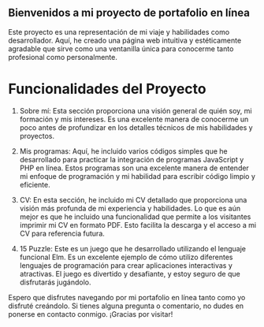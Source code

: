 ﻿## Bienvenidos a mi proyecto de portafolio en línea

Este proyecto es una representación de mi viaje y habilidades como desarrollador. Aquí, he creado una página web intuitiva y estéticamente agradable que sirve como una ventanilla única para conocerme tanto profesional como personalmente.

# Funcionalidades del Proyecto
1. Sobre mí: Esta sección proporciona una visión general de quién soy, mi formación y mis intereses. Es una excelente manera de conocerme un poco antes de profundizar en los detalles técnicos de mis habilidades y proyectos.

2. Mis programas: Aquí, he incluido varios códigos simples que he desarrollado para practicar la integración de programas JavaScript y PHP en línea. Estos programas son una excelente manera de entender mi enfoque de programación y mi habilidad para escribir código limpio y eficiente.

3. CV: En esta sección, he incluido mi CV detallado que proporciona una visión más profunda de mi experiencia y habilidades. Lo que es aún mejor es que he incluido una funcionalidad que permite a los visitantes imprimir mi CV en formato PDF. Esto facilita la descarga y el acceso a mi CV para referencia futura.

4. 15 Puzzle: Este es un juego que he desarrollado utilizando el lenguaje funcional Elm. Es un excelente ejemplo de cómo utilizo diferentes lenguajes de programación para crear aplicaciones interactivas y atractivas. El juego es divertido y desafiante, y estoy seguro de que disfrutarás jugándolo.

Espero que disfrutes navegando por mi portafolio en línea tanto como yo disfruté creándolo. Si tienes alguna pregunta o comentario, no dudes en ponerse en contacto conmigo. ¡Gracias por visitar!
